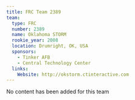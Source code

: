 ```yaml
---
title: FRC Team 2389
team:
  type: FRC
  number: 2389
  name: Oklahoma STORM
  rookie_year: 2008
  location: Drumright, OK, USA
  sponsors:
    - Tinker AFB
    - Central Technology Center
  links:
    Website: http://okstorm.ctinteractive.com
---
```

No content has been added for this team